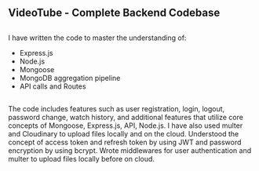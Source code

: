 ## VideoTube - Complete Backend Codebase
## <div>
  I have written the code to master the understanding of:
- Express.js
- Node.js
- Mongoose
- MongoDB aggregation pipeline
- API calls and Routes
## </div>

The code includes features such as user registration, login, logout, password change, watch history, and additional features that utilize core concepts of Mongoose, Express.js, API, Node.js. I have also used multer and Cloudinary to upload files locally and on the cloud.
Understood the concept of access token and refresh token by using JWT and password encryption by using bcrypt.
Wrote middlewares for user authentication and multer to upload files locally before on cloud. 

 
 

